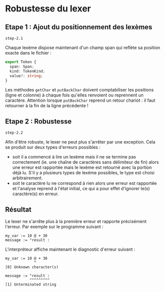 
# Robustesse du lexer

## Etape 1 : Ajout du positionnement des lexèmes

`step-2.1`

Chaque lexème dispose maintenant d'un champ span qui reflète sa position exacte dans le fichier :
```typescript
export Token {
  span: Span;
  kind: TokenKind;
  value?: string;
}
```

Les méthodes `getChar` et `putBackChar` doivent comptabiliser les positions (ligne et colonne)
à chaque fois qu'elles renvoient ou reprennent un caractère. Attention lorsque `putBackChar` reprend un retour chariot :
il faut retourner à la fin de la ligne précédente !

## Etape 2 : Robustesse

`step-2.2`

Afin d'être robuste, le lexer ne peut plus s'arrêter par une exception. Cela se produit sur deux types d'erreurs possibles :
- soit il a commencé à lire un lexème mais il ne se termine pas correctement
  (ie. une chaîne de caractères sans délimiteur de fin) alors une erreur est rapportée mais le lexème est retourné avec la portion déjà lu.
  S'il y a plusieurs types de lexème possibles, le type est choisi arbitrairement.
- soit le caractère lu ne correspond à rien alors une erreur est rapportée et l'analyse reprend à l'état initial,
  ce qui a pour effet d'ignorer le(s) caractère(s) en erreur.

## Résultat

Le lexer ne s'arrête plus à la première erreur et rapporte précisément l'erreur. Par exemple sur le programme suivant :
```
my_var := 10 @ + 30
message := "result :
```

L'interpréteur affiche maintenant le diagnostic d'erreur suivant :
```
my_var := 10 @ + 30
             ^
[0] Unknown character(s)

message := "result :
           ^^^^^^^^^
[1] Unterminated string
```
